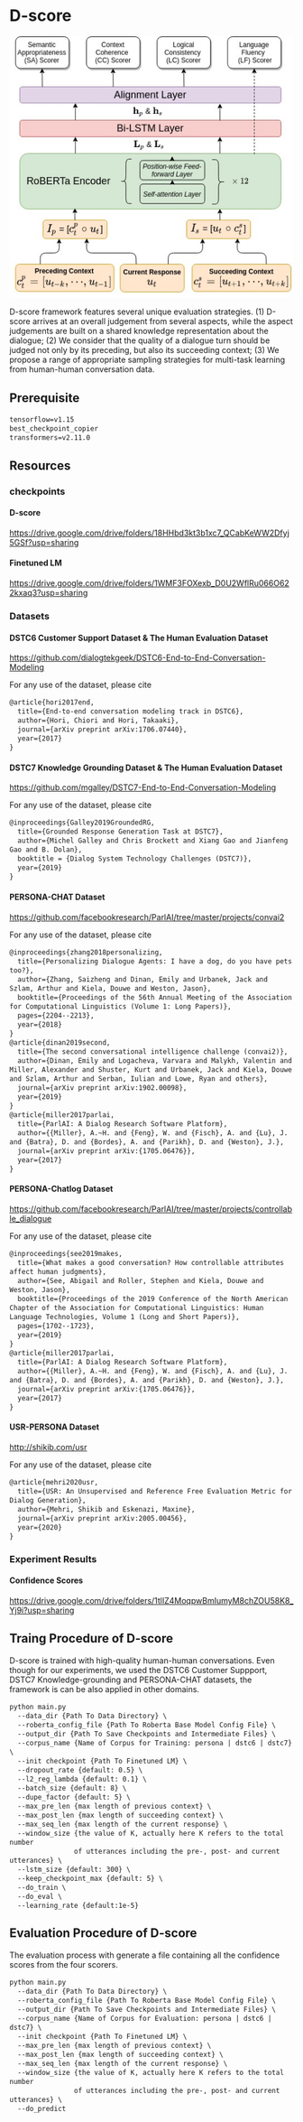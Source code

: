 # D-score
<img src='D-score-architecture.jpg'></img>

D-score framework features several unique evaluation strategies. (1) D-score arrives at an overall judgement from several aspects, while the aspect judgements are built on a shared knowledge representation about the dialogue; (2) We consider that the quality of a dialogue turn should be judged not only by its preceding, but also its succeeding context; (3) We propose a range of appropriate sampling strategies for multi-task learning from human-human conversation data. 

## Prerequisite 
```
tensorflow=v1.15
best_checkpoint_copier
transformers=v2.11.0
```
## Resources

### checkpoints

#### D-score 
https://drive.google.com/drive/folders/18HHbd3kt3b1xc7_QCabKeWW2Dfyj5GSf?usp=sharing

#### Finetuned LM
https://drive.google.com/drive/folders/1WMF3FOXexb_D0U2WflRu066O622kxaq3?usp=sharing

### Datasets
#### DSTC6 Customer Support Dataset & The Human Evaluation Dataset
https://github.com/dialogtekgeek/DSTC6-End-to-End-Conversation-Modeling

For any use of the dataset, please cite
```
@article{hori2017end,
  title={End-to-end conversation modeling track in DSTC6},
  author={Hori, Chiori and Hori, Takaaki},
  journal={arXiv preprint arXiv:1706.07440},
  year={2017}
}
```

#### DSTC7 Knowledge Grounding Dataset & The Human Evaluation Dataset
https://github.com/mgalley/DSTC7-End-to-End-Conversation-Modeling

For any use of the dataset, please cite
```
@inproceedings{Galley2019GroundedRG,
  title={Grounded Response Generation Task at DSTC7},
  author={Michel Galley and Chris Brockett and Xiang Gao and Jianfeng Gao and B. Dolan},
  booktitle = {Dialog System Technology Challenges (DSTC7)},
  year={2019}
}
```
#### PERSONA-CHAT Dataset
https://github.com/facebookresearch/ParlAI/tree/master/projects/convai2

For any use of the dataset, please cite
```
@inproceedings{zhang2018personalizing,
  title={Personalizing Dialogue Agents: I have a dog, do you have pets too?},
  author={Zhang, Saizheng and Dinan, Emily and Urbanek, Jack and Szlam, Arthur and Kiela, Douwe and Weston, Jason},
  booktitle={Proceedings of the 56th Annual Meeting of the Association for Computational Linguistics (Volume 1: Long Papers)},
  pages={2204--2213},
  year={2018}
}
@article{dinan2019second,
  title={The second conversational intelligence challenge (convai2)},
  author={Dinan, Emily and Logacheva, Varvara and Malykh, Valentin and Miller, Alexander and Shuster, Kurt and Urbanek, Jack and Kiela, Douwe and Szlam, Arthur and Serban, Iulian and Lowe, Ryan and others},
  journal={arXiv preprint arXiv:1902.00098},
  year={2019}
}
@article{miller2017parlai,
  title={ParlAI: A Dialog Research Software Platform},
  author={{Miller}, A.~H. and {Feng}, W. and {Fisch}, A. and {Lu}, J. and {Batra}, D. and {Bordes}, A. and {Parikh}, D. and {Weston}, J.},
  journal={arXiv preprint arXiv:{1705.06476}},
  year={2017}
}
```

#### PERSONA-Chatlog Dataset
https://github.com/facebookresearch/ParlAI/tree/master/projects/controllable_dialogue

For any use of the dataset, please cite
```
@inproceedings{see2019makes,
  title={What makes a good conversation? How controllable attributes affect human judgments},
  author={See, Abigail and Roller, Stephen and Kiela, Douwe and Weston, Jason},
  booktitle={Proceedings of the 2019 Conference of the North American Chapter of the Association for Computational Linguistics: Human Language Technologies, Volume 1 (Long and Short Papers)},
  pages={1702--1723},
  year={2019}
}
@article{miller2017parlai,
  title={ParlAI: A Dialog Research Software Platform},
  author={{Miller}, A.~H. and {Feng}, W. and {Fisch}, A. and {Lu}, J. and {Batra}, D. and {Bordes}, A. and {Parikh}, D. and {Weston}, J.},
  journal={arXiv preprint arXiv:{1705.06476}},
  year={2017}
}
```

#### USR-PERSONA Dataset
http://shikib.com/usr

For any use of the dataset, please cite
```
@article{mehri2020usr,
  title={USR: An Unsupervised and Reference Free Evaluation Metric for Dialog Generation},
  author={Mehri, Shikib and Eskenazi, Maxine},
  journal={arXiv preprint arXiv:2005.00456},
  year={2020}
}
```
### Experiment Results

#### Confidence Scores
https://drive.google.com/drive/folders/1tlIZ4MoqpwBmIumyM8chZOU58K8_Yj9i?usp=sharing

## Traing Procedure of D-score
D-score is trained with high-quality human-human conversations. Even though for our experiments, we used
the DSTC6 Customer Suppport, DSTC7 Knowledge-grounding and PERSONA-CHAT datasets, the framework is can be
also applied in other domains.
```
python main.py
  --data_dir {Path To Data Directory} \
  --roberta_config_file {Path To Roberta Base Model Config File} \
  --output_dir {Path To Save Checkpoints and Intermediate Files} \
  --corpus_name {Name of Corpus for Training: persona | dstc6 | dstc7} \
  --init checkpoint {Path To Finetuned LM} \
  --dropout_rate {default: 0.5} \
  --l2_reg_lambda {default: 0.1} \
  --batch_size {default: 8} \
  --dupe_factor {default: 5} \
  --max_pre_len {max length of previous context} \
  --max_post_len {max length of succeeding context} \
  --max_seq_len {max length of the current response} \
  --window_size {the value of K, actually here K refers to the total number 
                of utterances including the pre-, post- and current utterances} \
  --lstm_size {default: 300} \
  --keep_checkpoint_max {default: 5} \
  --do_train \
  --do_eval \
  --learning_rate {default:1e-5}
```
## Evaluation Procedure of D-score
The evaluation process with generate a file containing all the confidence scores from the four scorers.
```
python main.py
  --data_dir {Path To Data Directory} \
  --roberta_config_file {Path To Roberta Base Model Config File} \
  --output_dir {Path To Save Checkpoints and Intermediate Files} \
  --corpus_name {Name of Corpus for Evaluation: persona | dstc6 | dstc7} \
  --init checkpoint {Path To Finetuned LM} \
  --max_pre_len {max length of previous context} \
  --max_post_len {max length of succeeding context} \
  --max_seq_len {max length of the current response} \
  --window_size {the value of K, actually here K refers to the total number 
                of utterances including the pre-, post- and current utterances} \
  --do_predict
```

